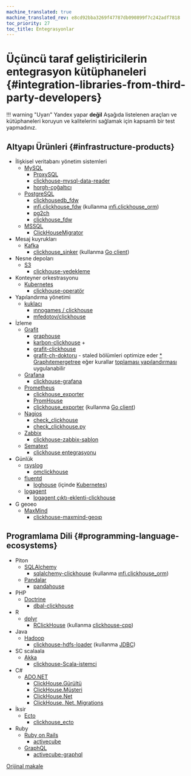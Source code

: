 ```yaml
---
machine_translated: true
machine_translated_rev: e8cd92bba3269f47787db090899f7c242adf7818
toc_priority: 27
toc_title: Entegrasyonlar
---
```


# Üçüncü taraf geliştiricilerin entegrasyon kütüphaneleri {#integration-libraries-from-third-party-developers}

!!! warning "Uyarı"
    Yandex yapar **değil** Aşağıda listelenen araçları ve kütüphaneleri koruyun ve kalitelerini sağlamak için kapsamlı bir test yapmadınız.

## Altyapı Ürünleri {#infrastructure-products}

-   İlişkisel veritabanı yönetim sistemleri
    -   [MySQL](https://www.mysql.com)
        -   [ProxySQL](https://github.com/sysown/proxysql/wiki/ClickHouse-Support)
        -   [clickhouse-mysql-data-reader](https://github.com/Altinity/clickhouse-mysql-data-reader)
        -   [horgh-çoğaltıcı](https://github.com/larsnovikov/horgh-replicator)
    -   [PostgreSQL](https://www.postgresql.org)
        -   [clickhousedb\_fdw](https://github.com/Percona-Lab/clickhousedb_fdw)
        -   [ınfi.clickhouse\_fdw](https://github.com/Infinidat/infi.clickhouse_fdw) (kullanma [ınfi.clickhouse\_orm](https://github.com/Infinidat/infi.clickhouse_orm))
        -   [pg2ch](https://github.com/mkabilov/pg2ch)
        -   [clickhouse\_fdw](https://github.com/adjust/clickhouse_fdw)
    -   [MSSQL](https://en.wikipedia.org/wiki/Microsoft_SQL_Server)
        -   [ClickHouseMigrator](https://github.com/zlzforever/ClickHouseMigrator)
-   Mesaj kuyrukları
    -   [Kafka](https://kafka.apache.org)
        -   [clickhouse\_sinker](https://github.com/housepower/clickhouse_sinker) (kullanma [Go client](https://github.com/kshvakov/clickhouse/))
-   Nesne depoları
    -   [S3](https://en.wikipedia.org/wiki/Amazon_S3)
        -   [clickhouse-yedekleme](https://github.com/AlexAkulov/clickhouse-backup)
-   Konteyner orkestrasyonu
    -   [Kubernetes](https://kubernetes.io)
        -   [clickhouse-operatör](https://github.com/Altinity/clickhouse-operator)
-   Yapılandırma yönetimi
    -   [kuklacı](https://puppet.com)
        -   [ınnogames / clickhouse](https://forge.puppet.com/innogames/clickhouse)
        -   [mfedotov/clickhouse](https://forge.puppet.com/mfedotov/clickhouse)
-   İzleme
    -   [Grafit](https://graphiteapp.org)
        -   [graphouse](https://github.com/yandex/graphouse)
        -   [karbon-clickhouse](https://github.com/lomik/carbon-clickhouse) +
        -   [grafit-clickhouse](https://github.com/lomik/graphite-clickhouse)
        -   [grafit-ch-doktoru](https://github.com/innogames/graphite-ch-optimizer) - staled bölümleri optimize eder [\* Graphıtemergetree](../../engines/table_engines/mergetree_family/graphitemergetree.md#graphitemergetree) eğer kurallar [toplaması yapılandırması](../../engines/table_engines/mergetree_family/graphitemergetree.md#rollup-configuration) uygulanabilir
    -   [Grafana](https://grafana.com/)
        -   [clickhouse-grafana](https://github.com/Vertamedia/clickhouse-grafana)
    -   [Prometheus](https://prometheus.io/)
        -   [clickhouse\_exporter](https://github.com/f1yegor/clickhouse_exporter)
        -   [PromHouse](https://github.com/Percona-Lab/PromHouse)
        -   [clickhouse\_exporter](https://github.com/hot-wifi/clickhouse_exporter) (kullanma [Go client](https://github.com/kshvakov/clickhouse/))
    -   [Nagios](https://www.nagios.org/)
        -   [check\_clickhouse](https://github.com/exogroup/check_clickhouse/)
        -   [check\_clickhouse.py](https://github.com/innogames/igmonplugins/blob/master/src/check_clickhouse.py)
    -   [Zabbix](https://www.zabbix.com)
        -   [clickhouse-zabbix-şablon](https://github.com/Altinity/clickhouse-zabbix-template)
    -   [Sematext](https://sematext.com/)
        -   [clickhouse entegrasyonu](https://github.com/sematext/sematext-agent-integrations/tree/master/clickhouse)
-   Günlük
    -   [rsyslog](https://www.rsyslog.com/)
        -   [omclickhouse](https://www.rsyslog.com/doc/master/configuration/modules/omclickhouse.html)
    -   [fluentd](https://www.fluentd.org)
        -   [loghouse](https://github.com/flant/loghouse) (içinde [Kubernetes](https://kubernetes.io))
    -   [logagent](https://www.sematext.com/logagent)
        -   [logagent çıktı-eklenti-clickhouse](https://sematext.com/docs/logagent/output-plugin-clickhouse/)
-   G geoeo
    -   [MaxMind](https://dev.maxmind.com/geoip/)
        -   [clickhouse-maxmind-geoıp](https://github.com/AlexeyKupershtokh/clickhouse-maxmind-geoip)

## Programlama Dili {#programming-language-ecosystems}

-   Piton
    -   [SQLAlchemy](https://www.sqlalchemy.org)
        -   [sqlalchemy-clickhouse](https://github.com/cloudflare/sqlalchemy-clickhouse) (kullanma [ınfi.clickhouse\_orm](https://github.com/Infinidat/infi.clickhouse_orm))
    -   [Pandalar](https://pandas.pydata.org)
        -   [pandahouse](https://github.com/kszucs/pandahouse)
- PHP
    -   [Doctrine](https://www.doctrine-project.org/)
        -   [dbal-clickhouse](https://packagist.org/packages/friendsofdoctrine/dbal-clickhouse)
-   R
    -   [dplyr](https://db.rstudio.com/dplyr/)
        -   [RClickHouse](https://github.com/IMSMWU/RClickHouse) (kullanma [clickhouse-cpp](https://github.com/artpaul/clickhouse-cpp))
-   Java
    -   [Hadoop](http://hadoop.apache.org)
        -   [clickhouse-hdfs-loader](https://github.com/jaykelin/clickhouse-hdfs-loader) (kullanma [JDBC](../../sql_reference/table_functions/jdbc.md))
-   SC scalaala
    -   [Akka](https://akka.io)
        -   [clickhouse-Scala-istemci](https://github.com/crobox/clickhouse-scala-client)
-   C\#
    -   [ADO.NET](https://docs.microsoft.com/en-us/dotnet/framework/data/adonet/ado-net-overview)
        -   [ClickHouse.Gürültü](https://github.com/killwort/ClickHouse-Net)
        -   [ClickHouse.Müşteri](https://github.com/DarkWanderer/ClickHouse.Client)
        -   [ClickHouse.Net](https://github.com/ilyabreev/ClickHouse.Net)
        -   [ClickHouse. Net. Migrations](https://github.com/ilyabreev/ClickHouse.Net.Migrations)
-   İksir
    -   [Ecto](https://github.com/elixir-ecto/ecto)
        -   [clickhouse\_ecto](https://github.com/appodeal/clickhouse_ecto)
-   Ruby
    -   [Ruby on Rails](https://rubyonrails.org/)
        -   [activecube](https://github.com/bitquery/activecube)
    -   [GraphQL](https://github.com/graphql)
        -   [activecube-graphql](https://github.com/bitquery/activecube-graphql)

[Orijinal makale](https://clickhouse.tech/docs/en/interfaces/third-party/integrations/) <!--hide-->
